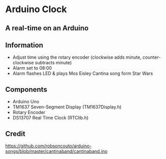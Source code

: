 # Arduino Clock
## A real-time on an Arduino

## Information
- Adjust time using the rotary encoder (clockwise adds minute, counter-clockwise subtracts minute)
- Alarm set to 08:00
- Alarm flashes LED & plays Mos Eisley Cantina song form Star Wars

## Components
- Arduino Uno
- TM1637 Seven-Segment Display (TM1637Display.h)
- Rotary Encoder
- DS13707 Real Time Clock (RTClib.h)

## Credit
https://github.com/robsoncouto/arduino-songs/blob/master/cantinaband/cantinaband.ino
